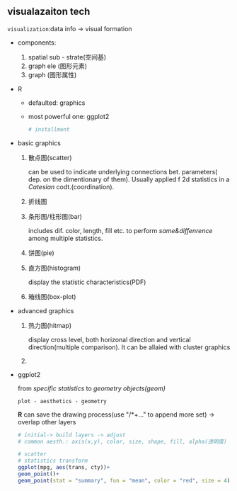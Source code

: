 ## visualazaiton tech
`visualization`:data info -> visual formation

 - components:
   1. spatial sub - strate(空间基)
   2. graph ele (图形元素)
   3. graph (图形属性)

- R 

  - defaulted: graphics 

  - most powerful one: ggplot2

    ~~~R
    # installment
    
    ~~~

- basic graphics

  1. 散点图(scatter)

     can be used to indicate underlying connections bet. parameters( dep. on the dimentionary of them). Usually applied f 2d statistics in a *Catesian* codt.(coordination).

  2. 折线图

  3. 条形图/柱形图(bar)

     includes dif. color, length, fill etc. to perform *same&diffenrence* among multiple statistics.

  4. 饼图(pie)

  5. 直方图(histogram)

     display the statistic characteristics(PDF)

  6. 箱线图(box-plot)

- advanced graphics

  1. 热力图(hitmap)

     display cross level, both horizonal direction and vertical direction(multiple comparison). It can be allaied with cluster graphics

  2. 

- ggplot2

  from *specific statistics* to *geometry objects(geom)*

  ~~~
  plot - aesthetics - geometry
  ~~~

  **R** can save the drawing process(use "/*+..." to append more set) -> overlap other layers

  ~~~R
  # initial-> build layers -> adjust
  # common aesth.: axis(x,y), color, size, shape, fill, alpha(透明度)
  
  # scatter
  # statistics transform
  ggplot(mpg, aes(trans, cty))+
  geom_point()+
  geom_point(stat = "summary", fun = "mean", color = "red", size = 4) # apply another graph above the former ones
  
  
  ~~~

  